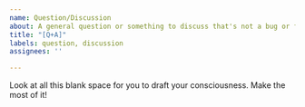 ```yaml
---
name: Question/Discussion
about: A general question or something to discuss that's not a bug or feature
title: "[Q+A]"
labels: question, discussion
assignees: ''

---
```


Look at all this blank space for you to draft your consciousness. Make the most of it!
